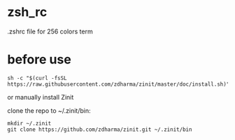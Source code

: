 # zsh\_rc

.zshrc file for 256 colors term

# before use

```shell
sh -c "$(curl -fsSL https://raw.githubusercontent.com/zdharma/zinit/master/doc/install.sh)"
```

or manually install Zinit

clone the repo to ~/.zinit/bin:

```shell
mkdir ~/.zinit
git clone https://github.com/zdharma/zinit.git ~/.zinit/bin
```



